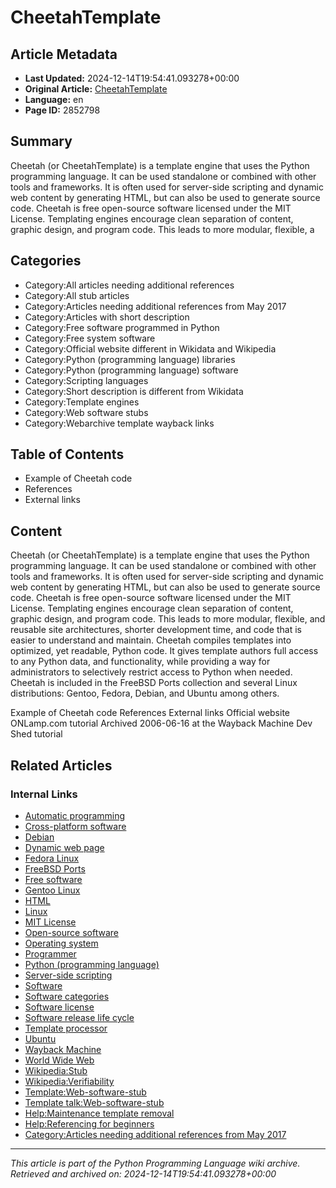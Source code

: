 # CheetahTemplate

## Article Metadata

- **Last Updated:** 2024-12-14T19:54:41.093278+00:00
- **Original Article:** [CheetahTemplate](https://en.wikipedia.org/wiki/CheetahTemplate)
- **Language:** en
- **Page ID:** 2852798

## Summary

Cheetah (or CheetahTemplate) is a template engine that uses the Python programming language.  It can be used standalone or combined with other tools and frameworks.  It is often used for server-side scripting and dynamic web content by generating HTML, but can also be used to generate source code.  Cheetah is free open-source software licensed under the MIT License.
Templating engines encourage clean separation of content, graphic design, and program code. This leads to more modular, flexible, a

## Categories

- Category:All articles needing additional references
- Category:All stub articles
- Category:Articles needing additional references from May 2017
- Category:Articles with short description
- Category:Free software programmed in Python
- Category:Free system software
- Category:Official website different in Wikidata and Wikipedia
- Category:Python (programming language) libraries
- Category:Python (programming language) software
- Category:Scripting languages
- Category:Short description is different from Wikidata
- Category:Template engines
- Category:Web software stubs
- Category:Webarchive template wayback links

## Table of Contents

- Example of Cheetah code
- References
- External links

## Content

Cheetah (or CheetahTemplate) is a template engine that uses the Python programming language.  It can be used standalone or combined with other tools and frameworks.  It is often used for server-side scripting and dynamic web content by generating HTML, but can also be used to generate source code.  Cheetah is free open-source software licensed under the MIT License.
Templating engines encourage clean separation of content, graphic design, and program code. This leads to more modular, flexible, and reusable site architectures, shorter development time, and code that is easier to understand and maintain. Cheetah compiles templates into optimized, yet readable, Python code. It gives template authors full access to any Python data, and functionality, while providing a way for administrators to selectively restrict access to Python when needed.
Cheetah is included in the FreeBSD Ports collection and several Linux distributions: Gentoo, Fedora, Debian, and Ubuntu among others.

Example of Cheetah code
References
External links
Official website
ONLamp.com tutorial Archived 2006-06-16 at the Wayback Machine
Dev Shed tutorial

## Related Articles

### Internal Links

- [Automatic programming](https://en.wikipedia.org/wiki/Automatic_programming)
- [Cross-platform software](https://en.wikipedia.org/wiki/Cross-platform_software)
- [Debian](https://en.wikipedia.org/wiki/Debian)
- [Dynamic web page](https://en.wikipedia.org/wiki/Dynamic_web_page)
- [Fedora Linux](https://en.wikipedia.org/wiki/Fedora_Linux)
- [FreeBSD Ports](https://en.wikipedia.org/wiki/FreeBSD_Ports)
- [Free software](https://en.wikipedia.org/wiki/Free_software)
- [Gentoo Linux](https://en.wikipedia.org/wiki/Gentoo_Linux)
- [HTML](https://en.wikipedia.org/wiki/HTML)
- [Linux](https://en.wikipedia.org/wiki/Linux)
- [MIT License](https://en.wikipedia.org/wiki/MIT_License)
- [Open-source software](https://en.wikipedia.org/wiki/Open-source_software)
- [Operating system](https://en.wikipedia.org/wiki/Operating_system)
- [Programmer](https://en.wikipedia.org/wiki/Programmer)
- [Python (programming language)](https://en.wikipedia.org/wiki/Python_(programming_language))
- [Server-side scripting](https://en.wikipedia.org/wiki/Server-side_scripting)
- [Software](https://en.wikipedia.org/wiki/Software)
- [Software categories](https://en.wikipedia.org/wiki/Software_categories)
- [Software license](https://en.wikipedia.org/wiki/Software_license)
- [Software release life cycle](https://en.wikipedia.org/wiki/Software_release_life_cycle)
- [Template processor](https://en.wikipedia.org/wiki/Template_processor)
- [Ubuntu](https://en.wikipedia.org/wiki/Ubuntu)
- [Wayback Machine](https://en.wikipedia.org/wiki/Wayback_Machine)
- [World Wide Web](https://en.wikipedia.org/wiki/World_Wide_Web)
- [Wikipedia:Stub](https://en.wikipedia.org/wiki/Wikipedia:Stub)
- [Wikipedia:Verifiability](https://en.wikipedia.org/wiki/Wikipedia:Verifiability)
- [Template:Web-software-stub](https://en.wikipedia.org/wiki/Template:Web-software-stub)
- [Template talk:Web-software-stub](https://en.wikipedia.org/wiki/Template_talk:Web-software-stub)
- [Help:Maintenance template removal](https://en.wikipedia.org/wiki/Help:Maintenance_template_removal)
- [Help:Referencing for beginners](https://en.wikipedia.org/wiki/Help:Referencing_for_beginners)
- [Category:Articles needing additional references from May 2017](https://en.wikipedia.org/wiki/Category:Articles_needing_additional_references_from_May_2017)

---
_This article is part of the Python Programming Language wiki archive._
_Retrieved and archived on: 2024-12-14T19:54:41.093278+00:00_